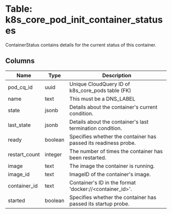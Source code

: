 
# Table: k8s_core_pod_init_container_statuses
ContainerStatus contains details for the current status of this container.
## Columns
| Name        | Type           | Description  |
| ------------- | ------------- | -----  |
|pod_cq_id|uuid|Unique CloudQuery ID of k8s_core_pods table (FK)|
|name|text|This must be a DNS_LABEL|
|state|jsonb|Details about the container's current condition.|
|last_state|jsonb|Details about the container's last termination condition.|
|ready|boolean|Specifies whether the container has passed its readiness probe.|
|restart_count|integer|The number of times the container has been restarted.|
|image|text|The image the container is running.|
|image_id|text|ImageID of the container's image.|
|container_id|text|Container's ID in the format 'docker://<container_id>'.|
|started|boolean|Specifies whether the container has passed its startup probe.|

